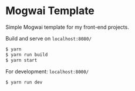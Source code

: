 # Mogwai Template
Simple Mogwai template for my front-end projects.

Build and serve on `localhost:8080/`
```bash
$ yarn
$ yarn run build
$ yarn start 
```

For development: `localhost:8000/`
```bash
$ yarn run dev
```
